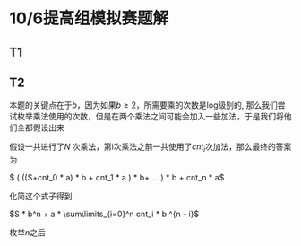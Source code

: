 # 10/6提高组模拟赛题解

## T1

## T2

本题的关键点在于$b$，因为如果$b\ge 2$，所需要乘的次数是log级别的,	那么我们尝试枚举乘法使用的次数，但是在两个乘法之间可能会加入一些加法，于是我们将他们全都假设出来

假设一共进行了$N$ 次乘法，第i次乘法之前一共使用了$cnt_i$次加法，那么最终的答案为

$ ( ((S+cnt_0 * a) * b + cnt_1 * a )  * b+ ... ) * b + cnt_n * a$

化简这个式子得到

$S * b^n + a * \sum\limits_{i=0}^n cnt_i * b ^{n - i}$

枚举$n$之后

